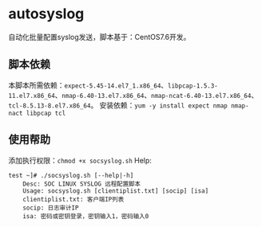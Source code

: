 # autosyslog
自动化批量配置syslog发送，脚本基于：CentOS7.6开发。

## 脚本依赖
本脚本所需依赖：`expect-5.45-14.el7_1.x86_64`、`libpcap-1.5.3-11.el7.x86_64`、`nmap-6.40-13.el7.x86_64`、`nmap-ncat-6.40-13.el7.x86_64`、`tcl-8.5.13-8.el7.x86_64`。 
安装依赖：`yum -y install expect nmap nmap-nact libpcap tcl`

## 使用帮助
添加执行权限：`chmod +x socsyslog.sh`
Help: 
```
test ~]# ./socsyslog.sh [--help|-h]
	Desc: SOC LINUX SYSLOG 远程配置脚本
	Usage: socsyslog.sh [clientiplist.txt] [socip] [isa]
    clientiplist.txt: 客户端IP列表
    socip: 日志审计IP
    isa: 密码或密钥登录，密钥输入1，密码输入0
```
